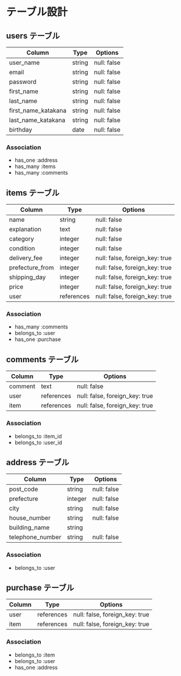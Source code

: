 # テーブル設計

## users テーブル

| Column              | Type    | Options     |
| ------------------- | ------- | ------------|
| user_name           | string  | null: false |
| email               | string  | null: false |
| password            | string  | null: false |
| first_name          | string  | null: false |
| last_name           | string  | null: false |
| first_name_katakana | string  | null: false |
| last_name_katakana  | string  | null: false |
| birthday            | date    | null: false |

### Association

- has_one :address
- has_many :items
- has_many :comments

## items テーブル

| Column           | Type        | Options                        |
| ---------------- | ----------- | ------------------------------ |
| name             | string      | null: false                    |
| explanation      | text        | null: false                    |
| category         | integer     | null: false                    |
| condition        | integer     | null: false                    |
| delivery_fee     | integer     | null: false, foreign_key: true |
| prefecture_from  | integer     | null: false, foreign_key: true |
| shipping_day     | integer     | null: false, foreign_key: true |
| price            | integer     | null: false, foreign_key: true |
| user             | references  | null: false, foreign_key: true |

### Association

- has_many :comments
- belongs_to :user
- has_one :purchase

## comments テーブル

| Column  | Type       | Options                        |
| ------- | ---------- | ------------------------------ |
| comment | text       | null: false                    |
| user    | references | null: false, foreign_key: true |
| item    | references | null: false, foreign_key: true |

### Association

- belongs_to :item_id
- belongs_to :user_id

## address テーブル

| Column           | Type       | Options     |
| ---------------- | ---------- | ----------- |
| post_code        | string     | null: false |
| prefecture       | integer    | null: false |
| city             | string     | null: false |
| house_number     | string     | null: false |
| building_name    | string     |             |
| telephone_number | string     | null: false |

### Association

- belongs_to :user

## purchase テーブル

| Column  | Type       | Options                        |
| ------- | ---------- | ------------------------------ |
| user    | references | null: false, foreign_key: true |
| item    | references | null: false, foreign_key: true |

### Association

- belongs_to :item
- belongs_to :user
- has_one :address